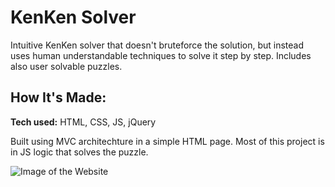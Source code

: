 # KenKen Solver
Intuitive KenKen solver that doesn't bruteforce the solution, but instead uses human understandable techniques to solve it step by step.
Includes also user solvable puzzles.

## How It's Made:

**Tech used:** HTML, CSS, JS, jQuery

Built using MVC architechture in a simple HTML page. Most of this project is in JS logic that solves the puzzle.

![Image of the Website](https://uc17c61b88d38e96e92a9c6d068e.dl.dropboxusercontent.com/cd/0/inline/CbQaz8ZjgbyxhKpNRN4riWPmHrEsvojaoB78AGybZMa4YJMQsFTB2Te92zb4pInuZzFEBMrK1Qz8TXVG0tejELKJAEf6wl-i26BFADk-zLRFGwGqwNJk9jcJ7fSFbOCO49cne39sC8x30x6XiKolz2iP/file)
